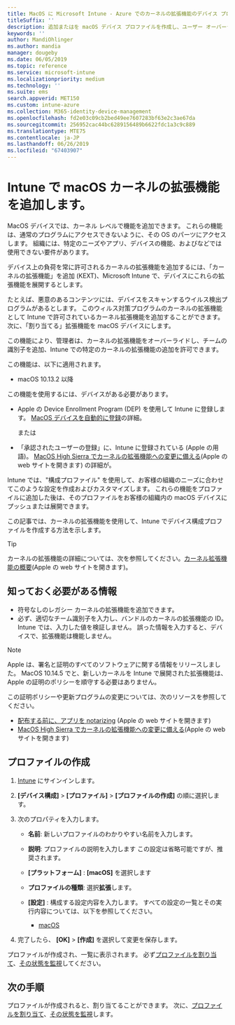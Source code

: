 ```yaml
---
title: MacOS に Microsoft Intune - Azure でのカーネルの拡張機能のデバイス プロファイルを作成 |Microsoft Docs
titleSuffix: ''
description: 追加またはを macOS デバイス プロファイルを作成し、ユーザー オーバーライドを許可するには、Microsoft Intune でのチームの識別子、およびバンドルとチームの識別子の追加のカーネルの拡張機能を構成します。
keywords: ''
author: MandiOhlinger
ms.author: mandia
manager: dougeby
ms.date: 06/05/2019
ms.topic: reference
ms.service: microsoft-intune
ms.localizationpriority: medium
ms.technology: ''
ms.suite: ems
search.appverid: MET150
ms.custom: intune-azure
ms.collection: M365-identity-device-management
ms.openlocfilehash: fd2e03c09cb2bed49ee7607283bf63e2c3ae67da
ms.sourcegitcommit: 256952cac44bc6289156489b6622fdc1a3c9c889
ms.translationtype: MTE75
ms.contentlocale: ja-JP
ms.lasthandoff: 06/26/2019
ms.locfileid: "67403907"
---
```

# <a name="add-macos-kernel-extensions-in-intune"></a>Intune で macOS カーネルの拡張機能を追加します。

MacOS デバイスでは、カーネル レベルで機能を追加できます。 これらの機能は、通常のプログラムにアクセスできないように、その OS のパーツにアクセスします。 組織には、特定のニーズやアプリ、デバイスの機能、およびなどでは使用できない要件があります。 

デバイス上の負荷を常に許可されるカーネルの拡張機能を追加するには、「カーネルの拡張機能」を追加 (KEXT)、Microsoft Intune で、デバイスにこれらの拡張機能を展開するとします。

たとえば、悪意のあるコンテンツには、デバイスをスキャンするウイルス検出プログラムがあるとします。 このウィルス対策プログラムのカーネルの拡張機能として Intune で許可されているカーネル拡張機能を追加することができます。 次に、「割り当てる」拡張機能を macOS デバイスにします。

この機能により、管理者は、カーネルの拡張機能をオーバーライドし、チームの識別子を追加、Intune での特定のカーネルの拡張機能の追加を許可できます。

この機能は、以下に適用されます。

- macOS 10.13.2 以降

この機能を使用するには、デバイスがある必要があります。

- Apple の Device Enrollment Program (DEP) を使用して Intune に登録します。 [MacOS デバイスを自動的に登録](device-enrollment-program-enroll-macos.md)の詳細。

  または

- 「承認されたユーザーの登録」に、Intune に登録されている (Apple の用語)。 [MacOS High Sierra でカーネルの拡張機能への変更に備える](https://support.apple.com/en-us/HT208019)(Apple の web サイトを開きます) の詳細が。

Intune では、"構成プロファイル" を使用して、お客様の組織のニーズに合わせてこのような設定を作成およびカスタマイズします。 これらの機能をプロファイルに追加した後は、そのプロファイルをお客様の組織内の macOS デバイスにプッシュまたは展開できます。

この記事では、カーネルの拡張機能を使用して、Intune でデバイス構成プロファイルを作成する方法を示します。

> [!TIP]
> カーネルの拡張機能の詳細については、次を参照してください。[カーネル拡張機能の概要](https://developer.apple.com/library/archive/documentation/Darwin/Conceptual/KernelProgramming/Extend/Extend.html)(Apple の web サイトを開きます)。

## <a name="what-you-need-to-know"></a>知っておく必要がある情報

- 符号なしのレガシー カーネルの拡張機能を追加できます。
- 必ず、適切なチーム識別子を入力し、バンドルのカーネルの拡張機能の ID。 Intune では、入力した値を検証しません。 誤った情報を入力すると、デバイスで、拡張機能は機能しません。

> [!NOTE]
> Apple は、署名と証明のすべてのソフトウェアに関する情報をリリースしました。 MacOS 10.14.5 でと、新しいカーネルを Intune で展開された拡張機能は、Apple の証明のポリシーを順守する必要はありません。
>
> この証明ポリシーや更新プログラムの変更については、次のリソースを参照してください。
>
>  - [配布する前に、アプリを notarizing](https://developer.apple.com/documentation/security/notarizing_your_app_before_distribution) (Apple の web サイトを開きます) 
>  - [MacOS High Sierra でカーネルの拡張機能への変更に備える](https://support.apple.com/en-us/HT208019)(Apple の web サイトを開きます)

## <a name="create-the-profile"></a>プロファイルの作成

1. [Intune](https://go.microsoft.com/fwlink/?linkid=2090973) にサインインします。
2. **[デバイス構成]**  >  **[プロファイル]**  >  **[プロファイルの作成]** の順に選択します。
3. 次のプロパティを入力します。

    - **名前**: 新しいプロファイルのわかりやすい名前を入力します。
    - **説明**: プロファイルの説明を入力します この設定は省略可能ですが、推奨されます。
    - **[プラットフォーム]** : **[macOS]** を選択します
    - **プロファイルの種類**: 選択**拡張**します。
    - **[設定]** : 構成する設定内容を入力します。 すべての設定の一覧とその実行内容については、以下を参照してください。

        - [macOS](kernel-extensions-settings-macos.md)

4. 完了したら、 **[OK]**  >  **[作成]** を選択して変更を保存します。

プロファイルが作成され、一覧に表示されます。 必ず[プロファイルを割り当て](device-profile-assign.md)、[その状態を監視](device-profile-monitor.md)してください。

## <a name="next-steps"></a>次の手順

プロファイルが作成されると、割り当てることができます。 次に、[プロファイルを割り当て](device-profile-assign.md)、[その状態を監視](device-profile-monitor.md)します。
